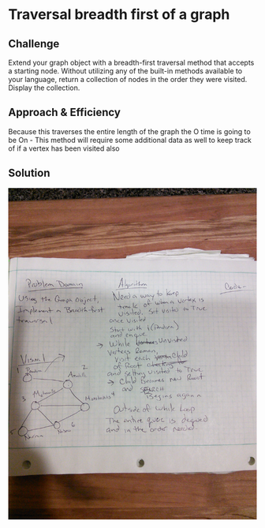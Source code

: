 

# Traversal breadth first of a graph


## Challenge

Extend your graph object with a breadth-first traversal method that accepts a starting node. Without utilizing any of the built-in methods available to your language, return a collection of nodes in the order they were visited. Display the collection.

## Approach & Efficiency

Because this traverses the entire length of the graph the O time is going to be On -
This method will require some additional data as well to keep track of if a vertex has been visited also

## Solution


![](../../assets/breadth_first_graph.jpg)
